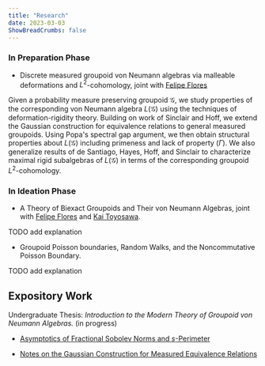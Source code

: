 ```yaml
---
title: "Research"
date: 2023-03-03
ShowBreadCrumbs: false
---
```




### In Preparation Phase

* Discrete measured groupoid von Neumann algebras via malleable deformations and $L^2$-cohomology, joint with [Felipe Flores](https://sites.google.com/view/felipefloresllarena/)

Given a probability measure preserving groupoid $\mathcal{G}$, we study properties of the corresponding von Neumann algebra $L(\mathcal{G})$ using the techniques of deformation-rigidity theory. Building on work of Sinclair and Hoff, we extend the Gaussian construction for equivalence relations to general measured groupoids. Using Popa's spectral gap argument, we then obtain structural properties about $L(\mathcal{G})$ including primeness and lack of property $(\Gamma)$. We also generalize results of de Santiago, Hayes, Hoff, and Sinclair to characterize maximal rigid subalgebras of $L(\mathcal{G})$ in terms of the corresponding groupoid $L^2$-cohomology.


### In Ideation Phase

* A Theory of Biexact Groupoids and Their von Neumann Algebras, joint with [Felipe Flores](https://sites.google.com/view/felipefloresllarena/) and [Kai Toyosawa](https://as.vanderbilt.edu/math/bio/?who=kai-toyosawa).

TODO add explanation 

* Groupoid Poisson boundaries, Random Walks, and the Noncommutative Poisson Boundary. 


TODO add explanation


## Expository Work

Undergraduate Thesis: *Introduction to the Modern Theory of Groupoid von Neumann Algebras.* (in progress)

* [Asymptotics of Fractional Sobolev Norms and $s$-Perimeter](https://github.com/kyrem1/fractionalperimeter/blob/main/tmp/main.pdf)

* [Notes on the Gaussian Construction for Measured Equivalence Relations](https://github.com/kyrem1/math-backup/blob/main/Notes/Oalgs/Hilbert%20Bundles%20and%20Equivalence%20Relations/tmp/equiv.pdf)

<!-- * [Malleable deformations for Measured Groupoid von Neumann Algebras](https://github.com/kyrem1/def-rig-equivReln-Groupoids/blob/main/Deformations%20of%20Groupoid%20Algebras/main.pdf) -->



